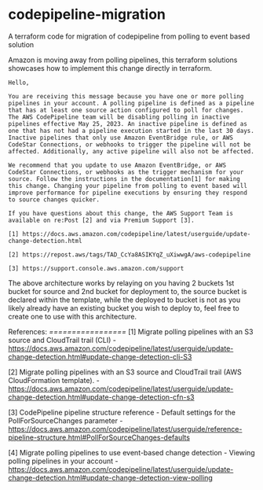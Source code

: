 # codepipeline-migration
A terraform code for migration of codepipeline from polling to event based solution

Amazon is moving away from polling pipelines, this terraform solutions showcases how to implement this change directly in terraform.
```
Hello,

You are receiving this message because you have one or more polling pipelines in your account. A polling pipeline is defined as a pipeline that has at least one source action configured to poll for changes. The AWS CodePipeline team will be disabling polling in inactive pipelines effective May 25, 2023. An inactive pipeline is defined as one that has not had a pipeline execution started in the last 30 days. Inactive pipelines that only use Amazon EventBridge rule, or AWS CodeStar Connections, or webhooks to trigger the pipeline will not be affected. Additionally, any active pipeline will also not be affected.

We recommend that you update to use Amazon EventBridge, or AWS CodeStar Connections, or webhooks as the trigger mechanism for your source. Follow the instructions in the documentation[1] for making this change. Changing your pipeline from polling to event based will improve performance for pipeline executions by ensuring they respond to source changes quicker.

If you have questions about this change, the AWS Support Team is available on re:Post [2] and via Premium Support [3].

[1] https://docs.aws.amazon.com/codepipeline/latest/userguide/update-change-detection.html

[2] https://repost.aws/tags/TAD_CcYa8ASIKYqZ_uXiwwgA/aws-codepipeline

[3] https://support.console.aws.amazon.com/support
```

The above architecture works by relaying on you having 2 buckets 1st bucket for source and 2nd bucket for deployment to, the source bucket is declared within the template, while the deployed to bucket is not as you likely already have an existing bucket you wish to deploy to, feel free to create one to use with this architecture.

References:
*=================*
[1] Migrate polling pipelines with an S3 source and CloudTrail trail (CLI) - https://docs.aws.amazon.com/codepipeline/latest/userguide/update-change-detection.html#update-change-detection-cli-S3 

[2] Migrate polling pipelines with an S3 source and CloudTrail trail (AWS CloudFormation template). - https://docs.aws.amazon.com/codepipeline/latest/userguide/update-change-detection.html#update-change-detection-cfn-s3 

[3] CodePipeline pipeline structure reference - Default settings for the PollForSourceChanges parameter - https://docs.aws.amazon.com/codepipeline/latest/userguide/reference-pipeline-structure.html#PollForSourceChanges-defaults 

[4] Migrate polling pipelines to use event-based change detection - Viewing polling pipelines in your account - https://docs.aws.amazon.com/codepipeline/latest/userguide/update-change-detection.html#update-change-detection-view-polling 

